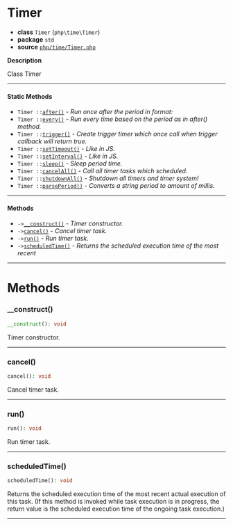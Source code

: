 # Timer

- **class** `Timer` (`php\time\Timer`)
- **package** `std`
- **source** [`php/time/Timer.php`](./src/main/resources/JPHP-INF/sdk/php/time/Timer.php)

**Description**

Class Timer

---

#### Static Methods

- `Timer ::`[`after()`](#method-after) - _Run once after the period in format:_
- `Timer ::`[`every()`](#method-every) - _Run every time based on the period as in after() method._
- `Timer ::`[`trigger()`](#method-trigger) - _Create trigger timer which once call when trigger callback will return true._
- `Timer ::`[`setTimeout()`](#method-settimeout) - _Like in JS._
- `Timer ::`[`setInterval()`](#method-setinterval) - _Like in JS._
- `Timer ::`[`sleep()`](#method-sleep) - _Sleep period time._
- `Timer ::`[`cancelAll()`](#method-cancelall) - _Call all timer tasks which scheduled._
- `Timer ::`[`shutdownAll()`](#method-shutdownall) - _Shutdown all timers and timer system!_
- `Timer ::`[`parsePeriod()`](#method-parseperiod) - _Converts a string period to amount of millis._

---

#### Methods

- `->`[`__construct()`](#method-__construct) - _Timer constructor._
- `->`[`cancel()`](#method-cancel) - _Cancel timer task._
- `->`[`run()`](#method-run) - _Run timer task._
- `->`[`scheduledTime()`](#method-scheduledtime) - _Returns the scheduled execution time of the most recent_

---
# Methods

<a name="method-__construct"></a>

### __construct()
```php
__construct(): void
```
Timer constructor.

---

<a name="method-cancel"></a>

### cancel()
```php
cancel(): void
```
Cancel timer task.

---

<a name="method-run"></a>

### run()
```php
run(): void
```
Run timer task.

---

<a name="method-scheduledtime"></a>

### scheduledTime()
```php
scheduledTime(): void
```
Returns the scheduled execution time of the most recent
actual execution of this task.  (If this method is invoked
while task execution is in progress, the return value is the scheduled
execution time of the ongoing task execution.)

---
